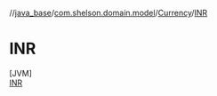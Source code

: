 //[java_base](../../../../index.md)/[com.shelson.domain.model](../../index.md)/[Currency](../index.md)/[INR](index.md)

# INR

[JVM]\
[INR](index.md)
